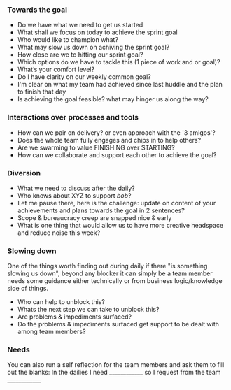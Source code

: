 ### Towards the goal

* Do we have what we need to get us started
* What shall we focus on today to achieve the sprint goal
* Who would like to champion what?
* What may slow us down on achiving the sprint goal?
* How close are we to hitting our sprint goal? 
* Which options do we have to tackle this (1 piece of work and or goal)?
* What’s your comfort level?
* Do I have clarity on our weekly common goal?
* I'm clear on what my team had achieved since last huddle and the plan to finish that day
* Is achieving the goal feasible? what may hinger us along the way?

### Interactions over processes and tools
* How can we pair on delivery? or even approach with the '3 amigos'?
* Does the whole team fully engages and chips in to help others?
* Are we swarming to value FINISHING over STARTING?
* How can we collaborate and support each other to achieve the goal?

### Diversion
* What we need to discuss after the daily?
* Who knows about XYZ to support *bob*?
* Let me pause there, here is the challenge: update on content of your achievements and plans towards the goal in 2 sentences?
* Scope & bureaucracy creep are snapped nice & early
* What is one thing that would allow us to have more creative headspace and reduce noise this week?

### Slowing down
One of the things worth finding out during daily if there "is something slowing us down", beyond any blocker it can simply be a team member needs some guidance either technically or from business logic/knowledge side of things.
* Who can help to unblock this?
* Whats the next step we can take to unblock this?
* Are problems & impediments surfaced?
* Do the problems & impediments surfaced get support to be dealt with among team members?

### Needs
You can also run a self reflection for the team members and ask them to fill out the blanks: 
In the dailies I need ____________ so I request from the team ____________

